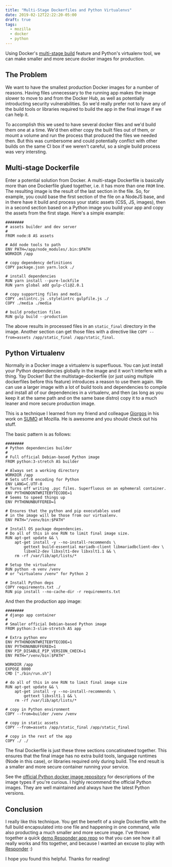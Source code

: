 ```yaml
---
title: "Multi-Stage Dockerfiles and Python Virtualenvs"
date: 2019-02-12T22:22:20-05:00
draft: true
tags:
  - mozilla
  - docker
  - python
---
```


Using Docker's [multi-stage build][] feature and Python's virtualenv tool,
we can make smaller and more secure docker images for production.

<!--more-->

## The Problem

We want to have the smallest production Docker images for a number of reasons.
Having files unnecessary to the running app makes the image slower to move
to and from the Docker Hub, as well as potentially introducting security
vulnerabilities. So we'd really prefer not to have any of the build tools
or libraries required to build the app in the final image if we can help it.

To accomplish this we used to have several docker files and we'd build them
one at a time. We'd then either copy the built files out of them, or mount
a volume and run the process that produced the files we needed then. But this
was cumbersome and could potentially conflict with other builds on the same CI
box if we weren't careful, so a single build process was very intersting.

## Multi-stage Dockerfile

Enter a potential solution from Docker. A multi-stage Dockerfile is basically
more than one Dockerfile glued together, i.e. it has more than one `FROM` line.
The resulting image is the result of the last section in the file. So, for
example, you could base the first section of the file on a NodeJS base, and in
there have it build and process your static assets (CSS, JS, images), then in
a second section based on a Python image you build your app and copy the assets
from the first stage. Here's a simple example:

```docker
########
# assets builder and dev server
#
FROM node:8 AS assets

# Add node tools to path
ENV PATH=/app/node_modules/.bin:$PATH
WORKDIR /app

# copy dependency definitions
COPY package.json yarn.lock ./

# install dependencies
RUN yarn install --pure-lockfile
RUN yarn global add gulp-cli@2.0.1

# copy supporting files and media
COPY .eslintrc.js .stylelintrc gulpfile.js ./
COPY ./media ./media

# build production files
RUN gulp build --production
```

The above results in processed files in an `static_final` directory in
the image. Another section can get those files with a directive like
`COPY --from=assets /app/static_final /app/static_final`.

[multi-stage build]: https://docs.docker.com/develop/develop-images/multistage-build/

## Python Virtualenv

Normally in a Docker image a virtualenv is superfluous. You can just install
your Python dependencies globally in the image and it won't interfere with a
thing. Yay Docker! But the multistage-dockerfile (or just using multiple
dockerfiles before this feature) introduces a reason to use
them again. We can use a larger image with a lot of build tools and dependencies
to compile and install all of our dependencies in a virtualenv, and then
(as long as you keep it at the same path and on the same base distro) copy
it to a much leaner and more secure production image.

This is a technique I learned from my friend and colleague
[Giorgos](https://giorgos.sealabs.net/) in his work on
[SUMO](https://github.com/mozilla/kitsune/ "Mozilla's Support Site") at Mozilla.
He is awesome and you should check out his stuff.

The basic pattern is as follows:

```docker
########
# Python dependencies builder
#
# Full official Debian-based Python image
FROM python:3-stretch AS builder

# Always set a working directory
WORKDIR /app
# Sets utf-8 encoding for Python
ENV LANG=C.UTF-8
# Turns off writing .pyc files. Superfluous on an ephemeral container.
ENV PYTHONDONTWRITEBYTECODE=1
# Seems to speed things up
ENV PYTHONUNBUFFERED=1

# Ensures that the python and pip executables used
# in the image will be those from our virtualenv.
ENV PATH="/venv/bin:$PATH"

# Install OS package dependencies.
# Do all of this in one RUN to limit final image size.
RUN apt-get update && \
    apt-get install -y --no-install-recommends \
        gettext build-essential mariadb-client libmariadbclient-dev \
        libxml2-dev libxslt1-dev libxslt1.1 && \
    rm -rf /var/lib/apt/lists/*

# Setup the virtualenv
RUN python -m venv /venv
# or "virtualenv /venv" for Python 2

# Install Python deps
COPY requirements.txt ./
RUN pip install --no-cache-dir -r requirements.txt
```

And then the production app image:

```docker
########
# django app container
#
# Smaller official Debian-based Python image
FROM python:3-slim-stretch AS app

# Extra python env
ENV PYTHONDONTWRITEBYTECODE=1
ENV PYTHONUNBUFFERED=1
ENV PIP_DISABLE_PIP_VERSION_CHECK=1
ENV PATH="/venv/bin:$PATH"

WORKDIR /app
EXPOSE 8000
CMD ["./bin/run.sh"]

# do all of this in one RUN to limit final image size
RUN apt-get update && \
    apt-get install -y --no-install-recommends \
        gettext libxslt1.1 && \
    rm -rf /var/lib/apt/lists/*

# copy in Python environment
COPY --from=builder /venv /venv

# copy in static assets
COPY --from=assets /app/static_final /app/static_final

# copy in the rest of the app
COPY ./ ./
```

The final Dockerfile is just these three sections concatinateed together.
This ensures that the final image has no extra build tools, language runtimes
(Node in this case), or libraries required only during build. The end result is
a smaller and more secure container running your service.

See the [official Python docker image repository][docker-hub-py]
for descriptions of the image types if you're curious. I highly recommend
the official Python images. They are well maintained and always have the latest
Python versions.

## Conclusion

I really like this technique. You get the benefit of a single Dockerfile with
the full build encapsulated into one file and happening in one command, wile
also producting a much smaller and more secure image. I've thrown together a
quick [demo Responder app repo][responder-demo] so that you can see how it all really works
and fits together, and because I wanted an excuse to play with [Responder][] :)

I hope you found this helpful. Thanks for reading!


[docker-hub-py]: https://hub.docker.com/_/python/#image-variants
[responder-demo]: https://github.com/pmac/multi-stage-docker-venv-demo
[Responder]: https://python-responder.org/

